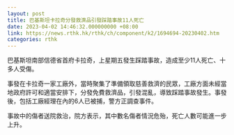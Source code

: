 ```yaml
---
layout: post
title: 巴基斯坦卡拉奇分發救濟品引發踩踏事故11人死亡
date: 2023-04-02 14:46:32.000000000 +08:00
link: https://news.rthk.hk/rthk/ch/component/k2/1694694-20230402.htm
categories: rthk
---
```


巴基斯坦南部信德省首府卡拉奇，上星期五發生踩踏事故，造成至少11人死亡、十多人受傷。

事發在卡拉奇一家工廠外，當時聚集了準備領取慈善救濟的民眾，工廠方面未經當地政府許可和適當安排下，分發免費救濟品，引發混亂，導致踩踏事故發生。事發後，包括工廠經理在內的6人已被捕，警方正調查事件。

事故中的傷者送院救治，院方表示，其中數名傷者情況危殆，死亡人數可能進一步上升。
